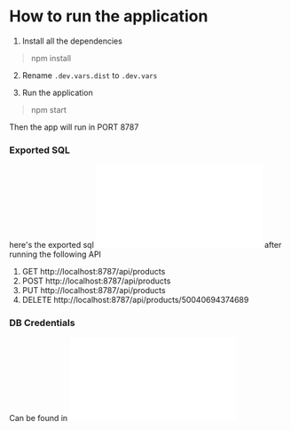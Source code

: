# How to run the application

1. Install all the dependencies
> npm install

2. Rename `.dev.vars.dist` to `.dev.vars`

3. Run the application
> npm start

Then the app will run in PORT 8787


### Exported SQL

here's the exported sql ![a relative link](product.sql) after running the following API

1. GET http://localhost:8787/api/products
2. POST http://localhost:8787/api/products
3. PUT http://localhost:8787/api/products
4. DELETE http://localhost:8787/api/products/50040694374689

### DB Credentials

Can be found in ![a relative link](.dev.vars.dist)
